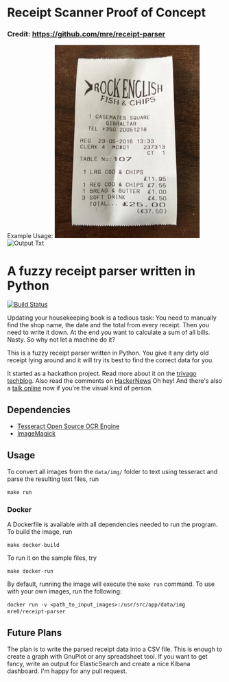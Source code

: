 # Receipt Scanner Proof of Concept
### Credit: https://github.com/mre/receipt-parser

Example Usage:
![Input Image](./data/img/IMG0001.jpg)
![Output Txt](./data/txt/IMG0002.jpg)



# A fuzzy receipt parser written in Python  

[![Build Status](https://travis-ci.org/mre/receipt-parser.svg?branch=master)](https://travis-ci.org/mre/receipt-parser)  
  
Updating your housekeeping book is a tedious task: You need to manually find the shop name, the date and the total from every receipt. Then you need to write it down. At the end you want to calculate a sum of all bills. Nasty. So why not let a machine do it?

This is a fuzzy receipt parser written in Python. You give it any dirty old receipt lying around and it will try its best to find the correct data for you.

It started as a hackathon project. Read more about it on the [trivago techblog](http://tech.trivago.com/2015/10/06/python_receipt_parser/).
Also read the comments on [HackerNews](https://news.ycombinator.com/item?id=10338199)
Oh hey! And there's also a [talk online](https://www.youtube.com/watch?v=TuDeUsIlJz4) now if you're the visual kind of person.

## Dependencies

* [Tesseract Open Source OCR Engine](https://github.com/tesseract-ocr/tesseract)
* [ImageMagick](http://www.imagemagick.org/script/index.php)

## Usage

To convert all images from the `data/img/` folder to text using tesseract and parse the resulting text files, run

```
make run
```

### Docker

A Dockerfile is available with all dependencies needed to run the program.  
To build the image, run

```
make docker-build
```

To run it on the sample files, try

```
make docker-run
```

By default, running the image will execute the `make run` command. To use with your own images, run the following:

```
docker run -v <path_to_input_images>:/usr/src/app/data/img mre0/receipt-parser
```

## Future Plans

The plan is to write the parsed receipt data into a CSV file. This is enough to create a graph with GnuPlot or any spreadsheet tool. If you want to get fancy, write an output for ElasticSearch and create a nice Kibana dashboard. I'm happy for any pull request.


